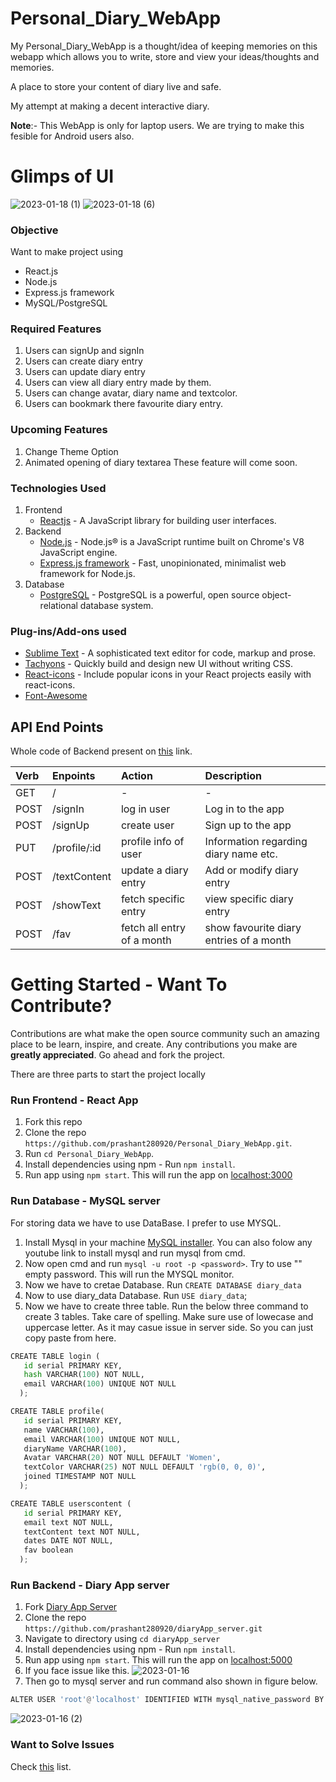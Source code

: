 # Personal_Diary_WebApp

My Personal_Diary_WebApp is a thought/idea of keeping memories on this webapp which allows you to write, store and view your ideas/thoughts and memories.

A place to store your content of diary live and safe.

My attempt at making a decent interactive diary.

**Note**:- This WebApp is only for laptop users. We are trying to make this fesible for Android users also. 

# Glimps of UI
![2023-01-18 (1)](https://user-images.githubusercontent.com/60234231/213196143-689803b3-ef0b-425f-b830-7b5e9e5960cc.png)
![2023-01-18 (6)](https://user-images.githubusercontent.com/60234231/213196326-091d441e-8f0d-495c-b700-6197d7134d3b.png)

[comment]: <> (### App is live at)
[comment]: <> (1. Deploy on GitHub - https://prashant280920.github.io/Personal_Diary_WebApp/)


### Objective
Want to make project using 
* React.js
* Node.js
* Express.js framework
* MySQL/PostgreSQL

### Required Features
1. Users can signUp and signIn
2. Users can create diary entry
3. Users can update diary entry
4. Users can view all diary entry made by them.
5. Users can change avatar, diary name and textcolor.
6. Users can bookmark there favourite diary entry. 

### Upcoming Features
1. Change Theme Option
2. Animated opening of diary textarea
These feature will come soon.

### Technologies Used
1. Frontend
    * [Reactjs](https://reactjs.org/) - A JavaScript library for building user interfaces.
2. Backend
    * [Node.js](https://nodejs.org/en/) - Node.js® is a JavaScript runtime built on Chrome's V8 JavaScript engine.
    * [Express.js framework](https://expressjs.com/) - Fast, unopinionated, minimalist web framework for Node.js.
3. Database
    * [PostgreSQL](https://www.postgresql.org/) - PostgreSQL is a powerful, open source object-relational database system.
    
### Plug-ins/Add-ons used
* [Sublime Text](https://www.sublimetext.com/) - A sophisticated text editor for code, markup and prose.
* [Tachyons](https://www.npmjs.com/package/tachyons) - Quickly build and design new UI without writing CSS.
* [React-icons](https://www.npmjs.com/package/react-icons) - Include popular icons in your React projects easily with react-icons.
* [Font-Awesome](https://fonts.google.com/)

## API End Points
Whole code of Backend present on [this](https://github.com/prashant280920/diaryApp_server) link.

|Verb   |Enpoints                 | Action                         | Description                                |
|:------|:------------------------|:-------------------------------|:-------------------------------------------|
|GET    |/                        | -                              |-                                           |
|POST   |/signIn                  |log in user                     |Log in to the app                           |
|POST   |/signUp                  |create user                     |Sign up to the app                          |
|PUT    |/profile/:id             |profile info of user            |Information regarding diary name etc.       |
|POST   |/textContent             |update a diary entry            |Add or modify diary entry                   |
|POST   |/showText                |fetch specific entry            |view specific diary entry                   |
|POST   |/fav                     |fetch all entry of a month      |show favourite diary entries of a month     |


# Getting Started - Want To Contribute?
Contributions are what make the open source community such an amazing place to be learn, inspire, and create. Any contributions you make are **greatly appreciated**. Go ahead and fork the project.

There are three parts to start the project locally

### Run Frontend - React App
1. Fork this repo
1. Clone the repo `https://github.com/prashant280920/Personal_Diary_WebApp.git`.
2. Run `cd Personal_Diary_WebApp`.
3. Install dependencies using npm - Run `npm install`.
4. Run app using `npm start`. This will run the app on [localhost:3000](http://localhost:3000)

### Run Database - MySQL server
For storing data we have to use DataBase. I prefer to use MYSQL.
1. Install Mysql in your machine [MySQL installer](https://dev.mysql.com/downloads/installer/). You can also folow any youtube link to install mysql and run mysql from cmd.
2. Now open cmd and run `mysql -u root -p <password>`. Try to use "" empty password. This will run the MYSQL monitor.
3. Now we have to cretae Database. Run `CREATE DATABASE diary_data`
4. Now to use diary_data Database. Run `USE diary_data`;
5. Now we have to create three table. Run the below three command to create 3 tables. Take care of spelling. Make sure use of lowecase and uppercase letter. As it may casue issue in server side. So you can just copy paste from here.
```python
CREATE TABLE login (
   id serial PRIMARY KEY,
   hash VARCHAR(100) NOT NULL,
   email VARCHAR(100) UNIQUE NOT NULL
  );
```
```python
CREATE TABLE profile(
   id serial PRIMARY KEY,
   name VARCHAR(100),
   email VARCHAR(100) UNIQUE NOT NULL,
   diaryName VARCHAR(100),
   Avatar VARCHAR(20) NOT NULL DEFAULT 'Women',
   textColor VARCHAR(25) NOT NULL DEFAULT 'rgb(0, 0, 0)',
   joined TIMESTAMP NOT NULL
  );
```
```python
CREATE TABLE userscontent (
   id serial PRIMARY KEY,
   email text NOT NULL,
   textContent text NOT NULL,
   dates DATE NOT NULL,
   fav boolean
  );
```


### Run Backend - Diary App server
1. Fork [Diary App Server](https://github.com/prashant280920/diaryApp_server.git)
2. Clone the repo `https://github.com/prashant280920/diaryApp_server.git`
3. Navigate to directory using `cd diaryApp_server`
4. Install dependencies using npm - Run `npm install`.
5. Run app using `npm start`. This will run the app on [localhost:5000](http://localhost:5000)
6. If you face issue like this. 
![2023-01-16](https://user-images.githubusercontent.com/60234231/213192744-0af3ab66-a021-41e1-acfa-e913c9fddcfa.png)
7. Then go to mysql server and run command also shown in figure below.
```python 
ALTER USER 'root'@'localhost' IDENTIFIED WITH mysql_native_password BY '';
```
![2023-01-16 (2)](https://user-images.githubusercontent.com/60234231/213192419-6131e9ac-b796-47b2-a4a7-451676ac86b8.png)


### Want to Solve Issues

Check [this](https://github.com/prashant280920/Personal_Diary_WebApp/issues) list.

